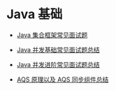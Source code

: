 # Java 基础

* [Java 集合框架常见面试题](rear-end/java/java_collection_notes.md)

* [Java 并发基础常见面试题总结](rear-end/java/java_multi_thread_base_notes.md)

* [Java 并发进阶常见面试题总结](rear-end/java/java_multi_thread_notes.md)

* [AQS 原理以及 AQS 同步组件总结](rear-end/java/java_aqs_notes.md)

